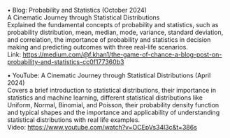 •	Blog: Probability and Statistics	(October 2024) </br>
A Cinematic Journey through Statistical Distributions </br>
Explained the fundamental concepts of probability and statistics, such as probability distribution, mean, median, mode, variance, standard deviation, and correlation, the importance of probability and statistics in decision making and predicting outcomes with three real-life scenarios. </br>
Link: https://medium.com/@f.khan1/the-game-of-chance-a-blog-post-on-probability-and-statistics-cc0f177360b3 </br>

•	YouTube: A Cinematic Journey through Statistical Distributions	 (April 2024) </br>
Covers a brief introduction to statistical distributions, their importance in statistics and machine learning, different statistical distributions like Uniform, Normal, Binomial, and Poisson, their probability density function and typical shapes and the importance and applicability of understanding statistical distributions with real life examples. </br>
Video: https://www.youtube.com/watch?v=OCEpVs34l3c&t=386s </br>

